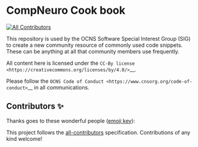 # CompNeuro Cook book

<!-- ALL-CONTRIBUTORS-BADGE:START - Do not remove or modify this section -->
[![All Contributors](https://img.shields.io/badge/all_contributors-0-orange.svg?style=flat-square)](#contributors-)
<!-- ALL-CONTRIBUTORS-BADGE:END -->

This repository is used by the OCNS Software Special Interest Group (SIG) to create a new community resource of commonly used code snippets. These can be anything at all that community members use frequently.

All content here is licensed under the `CC-By license <https://creativecommons.org/licenses/by/4.0/>`__.

Please follow the `OCNS Code of Conduct <https://www.cnsorg.org/code-of-conduct>`__ in all communications.

## Contributors ✨

Thanks goes to these wonderful people ([emoji key](https://allcontributors.org/docs/en/emoji-key)):

<!-- ALL-CONTRIBUTORS-LIST:START - Do not remove or modify this section -->
<!-- prettier-ignore-start -->
<!-- markdownlint-disable -->
<!-- markdownlint-restore -->
<!-- prettier-ignore-end -->
<!-- ALL-CONTRIBUTORS-LIST:END -->

This project follows the [all-contributors](https://github.com/all-contributors/all-contributors) specification. Contributions of any kind welcome!
